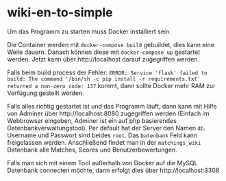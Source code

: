 # wiki-en-to-simple


Um das Programm zu starten muss Docker installiert sein. 

Die Container werden mit `docker-compose build` gebuildet, dies kann eine Weile dauern. 
Danach können diese mit `docker-compose up` gestartet werden.
Jetzt kann über http://localhost darauf zugegriffen werden.

Falls beim build process der Fehler: 
`ERROR: Service 'flask' failed to build: The command '/bin/sh -c pip install -r requirements.txt' returned a non-zero code: 137`
kommt, dann sollte Docker mehr RAM zur Verfügung gestellt werden.

Falls alles richtig gestartet ist und das Programm läuft, dann kann mit Hilfe von Adminer über http://localhost:8080 zugegriffen werden (Einfach im Webbrowser eingeben, Adminer ist ein auf php basierendes Datenbankverwaltungstool).
Per default hat der Server den Namen `db`. Username und Passwort sind beides `root`. Das `Datenbank` Feld kann freigelassen werden. Anschließend findet man in der `matchings_wiki` Datenbank alle Matches, Scores und Benutzerbewertungen.

Falls man sich mit einem Tool außerhalb von Docker auf die MySQL Datenbank connecten möchte, dann erfolgt dies über http://localhost:3308
